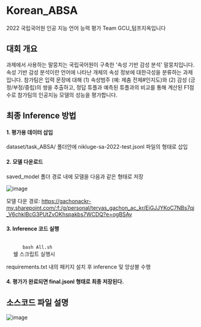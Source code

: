 # Korean_ABSA
2022 국립국어원 인공 지능 언어 능력 평가 Team GCU_텀프지옥입니다

## 대회 개요
과제에서 사용하는 말뭉치는 국립국어원이 구축한 '속성 기반 감성 분석' 말뭉치입니다. 속성 기반 감성 분석이란 언어에 나타난 개체의 속성 정보에 대한극성을 분류하는 과제입니다. 참가팀은 입력 문장에 대해 (1) 속성범주 (예: 제춤 전체#인지도)와 (2) 감성 (긍정/부정/중립)의 쌍을 추출하고, 정답 튜플과 예측된 튜플과의 비교를 통해 계산된 F1점수로 참가팀의 인공지능 모델의 성능을 평가합니다.

## 최종 Inference 방법
   
    


#### 1. 평가용 데이터 삽입

  dataset/task_ABSA/ 폴더안에 nikluge-sa-2022-test.jsonl 파일의 형태로 삽입
  
  
#### 2. 모델 다운로드

  saved_model 폴더 경로 내에 모델을 다음과 같은 형태로 저장
  
  
  
  ![image](https://user-images.githubusercontent.com/87708360/201510274-8951f782-7ef7-43d4-9985-866b74230e76.png)

  
  모델 다운 경로: https://gachonackr-my.sharepoint.com/:f:/g/personal/teryas_gachon_ac_kr/EiGJJYKoC7NBs7qj_V6chkIBcG3PUtZvOKhspakbs7WCDQ?e=ogBSAy
  
  
  
#### 3. Inference 코드 실행
  <code>
      bash All.sh
  </code>         쉘 스크립트 실행시
  
  
  
  requirements.txt 내의 패키지 설치 후 inference 및 앙상블 수행
  
  

#### 4. 평가가 완료되면 final.jsonl 형태로 최종 저장된다.





## 소스코드 파일 설명

![image](https://user-images.githubusercontent.com/87708360/201470860-a3916267-56ff-4ff7-99fd-fa64b4a9a140.png)
